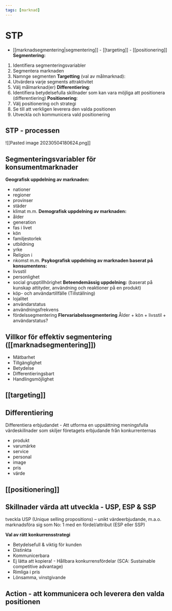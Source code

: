 ```yaml
---
tags: [marknad]
---
```

# STP 
- [[marknadsegmentering|segmentering]]  - [[targeting]] - [[positionering]]
**Segmentering:**
1. Identifiera segmenteringsvariabler
2. Segmentera marknaden
3. Namnge segmenten
**Targetting** (val av målmarknad):
4. Utvärdera varje segments attraktivitet
5. Välj målmarknad(er)
**Differentiering**:
6. Identifiera betydelsefulla skillnader som kan vara möjliga att positionera (differentiering)
**Positionering**:
7. Välj positionering och strategi
8. Se till att verkligen leverera den valda positionen
9. Utveckla och kommunicera vald positionering

## STP - processen
![[Pasted image 20230504180624.png]]

## Segmenteringsvariabler för konsumentmarknader
**Geografisk uppdelning av marknaden:** 
- nationer 
- regioner 
- provinser 
- städer 
- klimat m.m. 
**Demografisk uppdelning av marknaden:** 
- ålder 
- generation 
- fas i livet 
- kön 
- familjestorlek 
- utbildning 
- yrke 
- Religion i
- nkomst m.m.
**Psykografisk uppdelning av marknaden baserat på konsumentens:**
- livsstil
- personlighet
- social grupptillhörighet
**Beteendemässig uppdelning:**
(baserat på kunskap attityder, användning och reaktioner på en produkt)
- köp- och användartillfälle (Tillställning)
- lojalitet
- användarstatus
- användningsfrekvens
- fördelssegmentering
**Flervariabelssegmentering**
Ålder + kön + livsstil + användarstatus?

## Villkor för effektiv segmentering ([[marknadsegmentering]])
- Mätbarhet
- Tillgänglighet
- Betydelse
- Differentieringsbart
- Handlingsmöjlighet

## [[targeting]]

## Differentiering
Differentiera erbjudandet - Att utforma en uppsättning meningsfulla värdeskillnader som skiljer företagets erbjudande från konkurrenternas
- produkt
- varumärke
- service
- personal
- image
- pris
- värde

## [[positionering]]

## Skillnader värda att utveckla - USP, ESP & SSP
tveckla USP (Unique selling propositions) – unikt värdeerbjudande, m.a.o. marknadsföra sig som No: 1 med en fördel/attribut (ESP eller SSP)

**Val av rätt konkurrensstrategi**
- Betydelsefull & viktig för kunden
- Distinkta
- Kommunicerbara
- Ej lätta att kopiera!
		- Hållbara konkurrensfördelar (SCA: Sustainable competitive advantage)
- Rimliga i pris
- Lönsamma, vinstgivande

## Action - att kommunicera och leverera den valda positionen